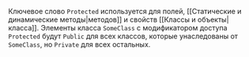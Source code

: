 
Ключевое слово `Protected` используется для полей, [[Статические и динамические методы|методов]] и свойств [[Классы и объекты|класса]].
Элементы класса `SomeClass` с модификатором доступа `Protected` будут `Public` для всех классов, которые унаследованы от `SomeClass`, но `Private` для всех остальных.